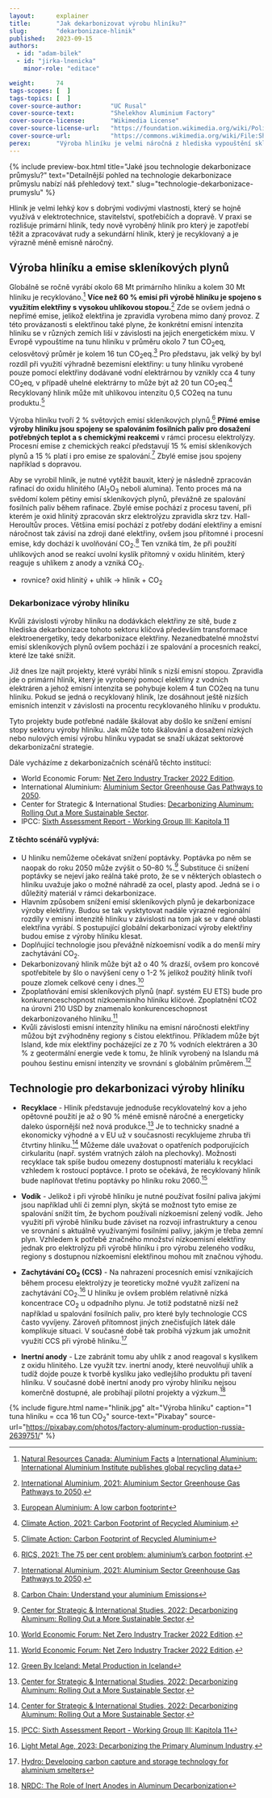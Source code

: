 ```yaml
---
layout:      explainer
title:       "Jak dekarbonizovat výrobu hliníku?"
slug:        "dekarbonizace-hlinik"
published:   2023-09-15
authors:
  - id: "adam-bilek"
  - id: "jirka-lnenicka"
    minor-role: "editace"

weight:      74
tags-scopes: [  ]
tags-topics: [  ]
cover-source-author:        "UC Rusal"
cover-source-text:          "Shelekhov Aluminium Factory"
cover-source-license:       "Wikimedia License"
cover-source-license-url:   "https://foundation.wikimedia.org/wiki/Policy:Terms_of_Use"
cover-source-url:           "https://commons.wikimedia.org/wiki/File:Shelekhov-aluminium-factory-3.jpg"
perex:       "Výroba hliníku je velmi náročná z hlediska vypouštění skleníkových plynů. Většina emisí pochází z nutného dodání elektřiny ze sítě a dekarbonizace hliníku je tak z velké části závislá na dekarbonizaci výroby elektřiny. Součástí řešení ovšem může být i nízkoemisní vodík a zachytávání CO<sub>2</sub>"
---
```


{% include preview-box.html
    title="Jaké jsou technologie dekarbonizace průmyslu?"
    text="Detailnější pohled na technologie dekarbonizace průmyslu nabízí náš přehledový text."
    slug="technologie-dekarbonizace-prumyslu"
%}

Hliník je velmi lehký kov s dobrými vodivými vlastnosti, který se hojně využívá v elektrotechnice, stavitelství, spotřebičích a dopravě. V praxi se rozlišuje primární hliník, tedy nově vyroběný hliník pro který je zapotřebí těžit a zpracovávat rudy a sekundární hliník, který je recyklovaný a je výrazně méně emisně náročný.

## Výroba hliníku a emise skleníkových plynů

Globálně se ročně vyrábí okolo 68 Mt primárního hliníku a kolem 30 Mt hliníku je recyklováno.[^hlinikvyroba] **Více než 60 % emisí při výrobě hliníku je spojeno s využitím elektřiny s vysokou uhlíkovou stopou.**[^hlinikelektrina] Zde se ovšem jedná o nepřímé emise, jelikož elektřina je zpravidla vyrobena mimo daný provoz. Z této provázanosti s elektřinou také plyne, že konkrétní emisní intenzita hliníku se v různých zemích liší v závislosti na jejich energetickém mixu. V Evropě vypouštíme na tunu hliníku v průměru okolo 7 tun CO<sub>2</sub>eq, celosvětový průměr je kolem 16 tun CO<sub>2</sub>eq.[^hlinikeuasvet] Pro představu, jak velký by byl rozdíl při využití výhradně bezemisní elektřiny: u tuny hliníku vyrobené pouze pomocí elektřiny dodávané vodní elektrárnou by vznikly cca 4 tuny CO<sub>2</sub>eq, v případě uhelné elektrárny to může být až 20 tun CO<sub>2</sub>eq.[^hliniklokace] Recyklovaný hliník může mít uhlíkovou intenzitu 0,5 CO2eq na tunu produktu.[^recyklaceintenzita]

Výroba hliníku tvoří 2 % světových emisí skleníkových plynů.[^dveprocenta] **Přímé emise výroby hliníku jsou spojeny se spalováním fosilních paliv pro dosažení potřebných teplot a s chemickými reakcemi** v rámci procesu elektrolýzy. Procesní emise z chemických reakcí představují 15 % emisí skleníkových plynů a 15 % platí i pro emise ze spalování.[^hlinikelektrina] Zbylé emise jsou spojeny například s dopravou.

Aby se vyrobil hliník, je nutné vytěžit bauxit, který je následně zpracován rafinací do oxidu hlinitého (Al<sub>2</sub>O<sub>3</sub> neboli alumina). Tento proces má na svědomí kolem pětiny emisí skleníkových plynů, převážně ze spalování fosilních paliv během rafinace. Zbylé emise pochází z procesu tavení, při kterém je oxid hlinitý zpracován skrz elektrolýzu zpravidla skrz tzv. Hall-Heroultův proces. Většina emisí pochází z potřeby dodání elektřiny a emisní náročnost tak závisí na zdroji dané elektřiny, ovšem jsou přítomné i procesní emise, kdy dochází k uvolňování CO<sub>2</sub>.[^hlinikproces] Ten vzniká tím, že při použití uhlíkových anod se reakcí uvolní kyslík přítomný v oxidu hlinitém, který reaguje s uhlíkem z anody a vzniká CO<sub>2</sub>.

- rovnice? oxid hlinitý + uhlík -> hliník + CO<sub>2</sub>

### Dekarbonizace výroby hliníku

Kvůli závislosti výroby hliníku na dodávkách elektřiny ze sítě, bude z hlediska dekarbonizace tohoto sektoru klíčová především transformace elektroenergetiky, tedy dekarbonizace elektřiny. Nezanedbatelné množství emisí skleníkových plynů ovšem pochází i ze spalování a procesních reakcí, které lze také snížit. 

Již dnes lze najít projekty, které vyrábí hliník s nizší emisní stopou. Zpravidla jde o primární hliník, který je vyrobený pomocí elektřiny z vodních elektráren a jehož emisní intenzita se pohybuje kolem 4 tun CO2eq na tunu hliníku. Pokud se jedná o recyklovaný hliník, lze dosáhnout ještě nizších emisních intenzit v závislosti na procentu recyklovaného hliníku v produktu.

Tyto projekty bude potřebné nadále škálovat aby došlo ke snížení emisní stopy sektoru výroby hliníku. Jak může toto škálování a dosažení nízkých nebo nulových emisí výrobu hliníku vypadat se snaží ukázat sektorové dekarbonizační strategie.

Dále vycházíme z dekarbonizačních scénářů těchto institucí:

- World Economic Forum: [Net Zero Industry Tracker 2022 Edition](https://www3.weforum.org/docs/WEF_NetZero_Industry_Tracker_2022_Edition.pdf).
- International Aluminium: [Aluminium Sector Greenhouse Gas Pathways to 2050](https://international-aluminium.org/resource/aluminium-sector-greenhouse-gas-pathways-to-2050-2021/).
- Center for Strategic & International Studies: [Decarbonizing Aluminum: Rolling Out a More Sustainable Sector](https://www.csis.org/analysis/decarbonizing-aluminum-rolling-out-more-sustainable-sector).
- IPCC: [Sixth Assessment Report - Working Group III: Kapitola 11](https://www.ipcc.ch/report/ar6/wg3/downloads/report/IPCC_AR6_WGIII_FullReport.pdf)

#### Z těchto scénářů vyplývá:

* U hliníku nemůžeme očekávat snížení poptávky. Poptávka po něm se naopak do roku 2050 může zvýšit o 50–80 %.[^hlinikrecyklace] Substituce či snížení poptávky se nejeví jako reálná také proto, že se v některých oblastech o hliníku uvažuje jako o možné náhradě za ocel, plasty apod. Jedná se i o důležitý materiál v rámci dekarbonizace.
* Hlavním způsobem snížení emisí skleníkových plynů je dekarbonizace výroby elektřiny. Budou se tak vysktytovat nadále výrazné regionální rozdíly v emisní intenzitě hliníku v závislosti na tom jak se v dané oblasti elektřina vyrábí. S postupující globální dekarbonizací výroby elektřiny budou emise z výroby hliníku klesat.
* Doplňující technologie jsou převážně nízkoemisní vodík a do menší míry zachytávání CO<sub>2</sub>.
* Dekarbonizovaný hliník může být až o 40 % drazší, ovšem pro koncové spotřebitele by šlo o navýšení ceny o 1-2 % jelikož použitý hliník tvoří pouze zlomek celkové ceny i dnes.[^wef]
* Zpoplatňování emisí skleníkových plynů (např. systém EU ETS) bude pro konkurenceschopnost nízkoemisního hliníku klíčové. Zpoplatnění tCO2 na úrovni 210 USD by znamenalo konkurenceschopnost dekarbonizovaného hliníku.[^wef] 
* Kvůli závislosti emisní intenzity hliníku na emisní náročnosti elektřiny můžou být zvýhodněny regiony s čistou elektřinou. Příkladem může být Island, kde mix elektřiny pocházející ze z 70 % vodních elektráren a 30 % z geotermální energie vede k tomu, že hliník vyrobený na Islandu má pouhou šestinu emisní intenzity ve srovnání s globálním průměrem.[^island]

## Technologie pro dekarbonizaci výroby hliníku

* **Recyklace** - Hliník představuje jednoduše recyklovatelný kov a jeho opětovné použití je až o 90 % méně emisně náročné a energeticky daleko úspornější než nová produkce.[^hlinikrecyklace] Je to technicky snadné a ekonomicky výhodné a v EU už v současnosti recyklujeme zhruba tři čtvrtiny hliníku.[^hlinikrecyklace] Můžeme dále uvažovat o opatřeních podporujících cirkularitu (např. systém vratných záloh na plechovky). Možnosti recyklace tak spíše budou omezeny dostupností materiálu k recyklaci vzhledem k rostoucí poptávce. I proto se očekává, že recyklovaný hliník bude naplňovat třetinu poptávky po hliníku roku 2060.[^ipcc]

* **Vodík** - Jelikož i při výrobě hliníku je nutné používat fosilní paliva jakými jsou například uhlí či zemní plyn, skýtá se možnost tyto emise ze spalování snížit tím, že bychom používali nízkoemisní zelený vodík. Jeho využití při výrobě hliníku bude záviset na rozvoji infrastruktury a cenou ve srovnání s aktuálně využívanými fosilními palivy, jakým je třeba zemní plyn. Vzhledem k potřebě značného množství nízkoemisní elektřiny jednak pro elektrolýzu při výrobě hliníku i pro výrobu zeleného vodíku, regiony s dostupnou nízkoemisní elektřinou mohou mít značnou výhodu.

* **Zachytávání CO<sub>2</sub> (CCS)** - Na nahrazení procesních emisí vznikajících během procesu elektrolýzy je teoreticky možné využít zařízení na zachytávání CO<sub>2</sub>.[^ccshlinik] U hliníku je ovšem problém relativně nízká koncentrace CO<sub>2</sub> u odpadního plynu. Je totiž podstatně nizší než například u spalování fosilních paliv, pro které byly technologie CCS často vyvíjeny. Zároveň přítomnost jiných znečisťujích látek dále komplikuje situaci. V současné době tak probíhá výzkum jak umožnit využití CCS při výrobě hliníku.[^ccs]

* **Inertní anody** - Lze zabránit tomu aby uhlík z anod reagoval s kyslíkem z oxidu hlinitého. Lze využít tzv. inertní anody, které neuvolňují uhlík a tudíž dojde pouze k tvorbě kyslíku jako vedlejšího produktu při tavení hliníku. V současné době inertní anody pro výroby hliníku nejsou komerčně dostupné, ale probíhají pilotní projekty a výzkum.[^inert]

{% include figure.html
    name="hlinik.jpg"
    alt="Výroba hliníku"
    caption="1 tuna hliníku = cca 16 tun CO<sub>2</sub>"
    source-text="Pixabay"
    source-url="https://pixabay.com/photos/factory-aluminum-production-russia-2639751/"
%}

[^hlinikelektrina]: [International Aluminium, 2021: Aluminium Sector Greenhouse Gas Pathways to 2050](https://international-aluminium.org/resource/aluminium-sector-greenhouse-gas-pathways-to-2050-2021/).
[^hliniklokace]: [Climate Action, 2021: Carbon Footprint of Recycled Aluminium](https://www.climateaction.org/news/carbon-footprint-of-recycled-aluminium).
[^hlinikrecyklace]: [Center for Strategic & International Studies, 2022: Decarbonizing Aluminum: Rolling Out a More Sustainable Sector](https://www.csis.org/analysis/decarbonizing-aluminum-rolling-out-more-sustainable-sector).
[^dveprocenta]: [RICS, 2021: The 75 per cent problem: aluminium’s carbon footprint](https://ww3.rics.org/uk/en/modus/natural-environment/climate-change/the-75-per-cent-problem--aluminium-s-carbon-footprint-.html).
[^ccshlinik]: [Light Metal Age, 2023: Decarbonizing the Primary Aluminum Industry](https://www.lightmetalage.com/news/industry-news/smelting/decarbonizing-the-primary-aluminum-industry/).
[^hlinikeuasvet]: [European Aluminium: A low carbon footprint](https://european-aluminium.eu/projets/a-low-carbon-footprint/)
[^hlinikvyroba]: [Natural Resources Canada: Aluminium Facts](https://natural-resources.canada.ca/our-natural-resources/minerals-mining/minerals-metals-facts/aluminum-facts/20510#details-panel3) a [International Aluminium: International Aluminium Institute publishes global recycling data](https://international-aluminium.org/international-aluminium-institute-publishes-global-recycling-data/)
[^hlinikproces]: [Carbon Chain: Understand your aluminium Emissions](https://www.carbonchain.com/blog/understand-your-aluminum-emissions)
[^wef]: [World Economic Forum: Net Zero Industry Tracker 2022 Edition](https://www3.weforum.org/docs/WEF_NetZero_Industry_Tracker_2022_Edition.pdf).
[^island]: [Green By Iceland: Metal Production in Iceland](https://www.greenbyiceland.com/metal-production/)
[^ipcc]: [IPCC: Sixth Assessment Report - Working Group III: Kapitola 11](https://www.ipcc.ch/report/ar6/wg3/downloads/report/IPCC_AR6_WGIII_FullReport.pdf)
[^ccs]: [Hydro: Developing carbon capture and storage technology for aluminium smelters](https://www.hydro.com/en/media/on-the-agenda/hydros-roadmap-to-zero-emission-aluminium-production/developing-carbon-capture-and-storage-technology-for-aluminium-smelters/)
[^recyklaceintenzita]: [Climate Action: Carbon Footprint of Recycled Aluminium](https://www.climateaction.org/news/carbon-footprint-of-recycled-aluminium)
[^inert]: [NRDC: The Role of Inert Anodes in Aluminum Decarbonization](https://www.nrdc.org/bio/ian-wells/role-inert-anodes-aluminum-decarbonization)
